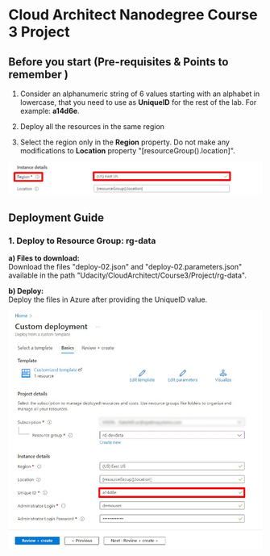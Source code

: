 # Cloud Architect Nanodegree Course 3 Project

## Before you start (Pre-requisites & Points to remember )

1. Consider an alphanumeric string of 6 values starting with an alphabet in lowercase, that you need to use as **UniqueID** for the rest of the lab. For example: **a14d6e**.

2. Deploy all the resources in the same region

3. Select the region only in the **Region** property. Do not make any modifications to **Location** property "[resourceGroup().location]". 

![Location Details](./media/Location-details.jpg)

## Deployment Guide

### 1. Deploy to Resource Group: rg-data

**a) Files to download:** <br/>
Download the files "deploy-02.json" and "deploy-02.parameters.json" available in the path "Udacity/CloudArchitect/Course3/Project/rg-data".

**b) Deploy:** <br/>
Deploy the files in Azure after providing the UniqueID value.

![UniqueID Details](./media/provide-uniqueid.jpg)
